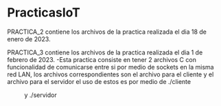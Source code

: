 # PracticasIoT
PRACTICA_2 contiene los archivos de la practica realizada el dia 18 de enero de 2023.

PRACTICA_3 contiene los archivos de la practica realizada el dia 1 de febrero de 2023.
-Esta practica consiste en tener 2 archivos C con funcionalidad de comunicarse entre si por medio de sockets
en la misma red LAN, los archivos correspondientes son el archivo para el cliente y el archivo para el servidor
el uso de estos es por medio de ./cliente <Dir IP del servidor> <Puerto a usar> y ./servidor <Numero de puerto a usar>
